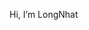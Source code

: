 Hi, I’m LongNhat


<!---
LongNhat2kruoi/LongNhat2kruoi is a ✨ special ✨ repository because its `README.md` (this file) appears on your GitHub profile.
You can click the Preview link to take a look at your changes.
--->
